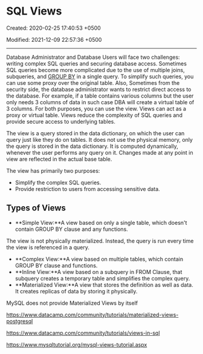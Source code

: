 # SQL Views

Created: 2020-02-25 17:40:53 +0500

Modified: 2021-12-09 22:57:36 +0500

---

Database Administrator and Database Users will face two challenges: writing complex SQL queries and securing database access. Sometimes SQL queries become more complicated due to the use of multiple joins, subqueries, and [GROUP BY](https://www.datacamp.com/community/tutorials/group-by-having-clause-sql) in a single query. To simplify such queries, you can use some proxy over the original table. Also, Sometimes from the security side, the database administrator wants to restrict direct access to the database. For example, if a table contains various columns but the user only needs 3 columns of data in such case DBA will create a virtual table of 3 columns. For both purposes, you can use the view. Views can act as a proxy or virtual table. Views reduce the complexity of SQL queries and provide secure access to underlying tables.

The view is a query stored in the data dictionary, on which the user can query just like they do on tables. It does not use the physical memory, only the query is stored in the data dictionary. It is computed dynamically, whenever the user performs any query on it. Changes made at any point in view are reflected in the actual base table.

The view has primarily two purposes:

- Simplify the complex SQL queries.
- Provide restriction to users from accessing sensitive data.

## Types of Views

- **Simple View:**A view based on only a single table, which doesn't contain GROUP BY clause and any functions.

The view is not physically materialized. Instead, the query is run every time the view is referenced in a query.

- **Complex View:**A view based on multiple tables, which contain GROUP BY clause and functions.
- **Inline View:**A view based on a subquery in FROM Clause, that subquery creates a temporary table and simplifies the complex query.
- **Materialized View:**A view that stores the definition as well as data. It creates replicas of data by storing it physically.

MySQL does not provide Materialized Views by itself

<https://www.datacamp.com/community/tutorials/materialized-views-postgresql>

<https://www.datacamp.com/community/tutorials/views-in-sql>

<https://www.mysqltutorial.org/mysql-views-tutorial.aspx>
